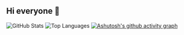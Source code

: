 ## Hi everyone 👋



![GitHub Stats](https://github-readme-stats.vercel.app/api?username=ClassZak&show_icons=true&theme=dark)
![Top Languages](https://github-readme-stats.vercel.app/api/top-langs/?username=ClassZak&layout=compact&theme=dark)
[![Ashutosh's github activity graph](https://github-readme-activity-graph.vercel.app/graph?username=ClassZak&bg_color=fffff0&color=708090&line=24292e&point=24292e&area=true&hide_border=true&hide_title=true&days=60&theme=github-compact)](https://github.com/ashutosh00710/github-readme-activity-graph)

<!--
**ClassZak/ClassZak** is a ✨ _special_ ✨ repository because its `README.md` (this file) appears on your GitHub profile.

Here are some ideas to get you started:

- 🔭 I’m currently working on ...
- 🌱 I’m currently learning ...
- 👯 I’m looking to collaborate on ...
- 🤔 I’m looking for help with ...
- 💬 Ask me about ...
- 📫 How to reach me: ...
- 😄 Pronouns: ...
- ⚡ Fun fact: ...
-->
